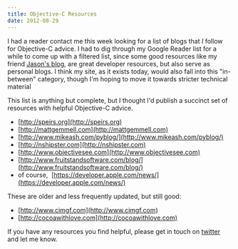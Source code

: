 ```yaml
---
title: Objective-C Resources
date: 2012-08-29
---
```


I had a reader contact me this week looking for a list of blogs that _I_ follow for Objective-C advice. I had to dig through my Google Reader list for a while to come up with a filtered list, since some good resources like my friend [Jason's blog](http://nearthespeedoflight.com), are great developer resources, but also serve as personal blogs. I think my site, as it exists today, would also fall into this "in-between" category, though I'm hoping to move it towards stricter technical material

This list is anything but complete, but I thought I'd publish a succinct set of resources with helpful Objective-C advice.

- [http://speirs.org](http://speirs.org)
- [http://mattgemmell.com](http://mattgemmell.com)
- [http://www.mikeash.com/pyblog/](http://www.mikeash.com/pyblog/)
- [http://nshipster.com](http://nshipster.com)
- [http://www.objectivesee.com](http://www.objectivesee.com)
- [http://www.fruitstandsoftware.com/blog/](http://www.fruitstandsoftware.com/blog/)
- of course,&nbsp; [https://developer.apple.com/news/](https://developer.apple.com/news/)

These are older and less frequently updated, but still good:

- [http://www.cimgf.com](http://www.cimgf.com)
- [http://cocoawithlove.com](http://cocoawithlove.com)

If you have any resources you find helpful, please get in touch on [twitter](http://twitter.com/ashfurrow) and let me know.

